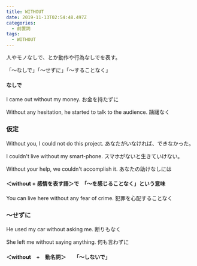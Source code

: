 ```yaml
---
title: WITHOUT
date: 2019-11-13T02:54:48.497Z
categories:
  - 前置詞
tags:
  - WITHOUT
---
```

人やモノなしで、とか動作や行為なしでを表す。
 
「～なしで」「～せずに」「～することなく」
 


#### なしで
 I came out without my money.  お金を持たずに
 
Without any hesitation, he started to talk to the audience.  躊躇なく
 

### 仮定
 Without you, I could not do this project.  あなたがいなければ、できなかった。
 
I couldn't live without my smart-phone.  スマホがないと生きていけない。
 
Without your help, we couldn't accomplish it.  あなたの助けなしには
 

#### ＜without + 感情を表す語＞で　「～を感じることなく」という意味
 
You can live here without any fear of crime.  犯罪を心配することなく
 

### ～せずに
 

He used my car without asking me.  断りもなく
 
She left me without saying anything.  何も言わずに
 
#### ＜without　+　動名詞＞　　「～しないで」
 

